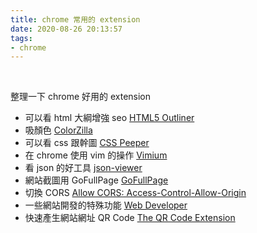 ```yaml
---
title: chrome 常用的 extension
date: 2020-08-26 20:13:57
tags:
- chrome
---
```

&nbsp;
<!-- more -->
整理一下 chrome 好用的 extension
* 可以看 html 大綱增強 seo [HTML5 Outliner](https://chrome.google.com/webstore/detail/html5-outliner/afoibpobokebhgfnknfndkgemglggomo?hl=zh-TW)
* 吸顏色 [ColorZilla](https://chrome.google.com/webstore/detail/colorzilla/bhlhnicpbhignbdhedgjhgdocnmhomnp)
* 可以看 css 跟幹圖 [CSS Peeper](https://chrome.google.com/webstore/detail/css-peeper/mbnbehikldjhnfehhnaidhjhoofhpehk)
* 在 chrome 使用 vim 的操作 [Vimium](https://chrome.google.com/webstore/detail/vimium/dbepggeogbaibhgnhhndojpepiihcmeb)
* 看 json 的好工具 [json-viewer](https://github.com/tulios/json-viewer)
* 網站截圖用 GoFullPage [GoFullPage](https://chrome.google.com/webstore/detail/gofullpage-full-page-scre/fdpohaocaechififmbbbbbknoalclacl)
* 切換 CORS [Allow CORS: Access-Control-Allow-Origin](https://chrome.google.com/webstore/detail/allow-cors-access-control/lhobafahddgcelffkeicbaginigeejlf)
* 一些網站開發的特殊功能 [Web Developer](https://chrome.google.com/webstore/detail/web-developer/bfbameneiokkgbdmiekhjnmfkcnldhhm?hl=zh-TW)
* 快速產生網站網址 QR Code [The QR Code Extension](https://chrome.google.com/webstore/detail/the-qr-code-extension/oijdcdmnjjgnnhgljmhkjlablaejfeeb)
